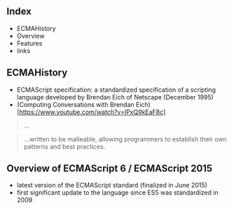 ## Index

* ECMAHistory
* Overview
* Features
* links



## ECMAHistory

* ECMAScript specification: a standardized specification of a scripting language developed by Brendan Eich of Netscape (December 1995)
* (Computing Conversations with Brendan Eich)[https://www.youtube.com/watch?v=IPxQ9kEaF8c]

> ... 

> ...written to be malleable, allowing programmers to establish their own patterns and best practices.

## Overview of ECMAScript 6 / ECMAScript 2015

* latest version of the ECMAScript standard (finalized in June 2015)
* first significant update to the language since ES5 was standardized in 2009